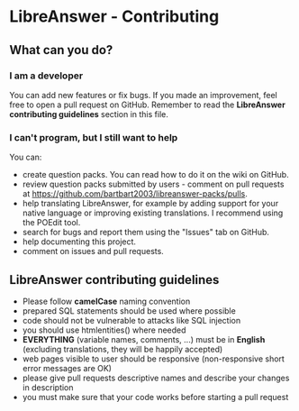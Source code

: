 # LibreAnswer - Contributing
## What can you do?
### I am a developer
You can add new features or fix bugs. If you made an improvement, feel free to open a pull request on GitHub.
Remember to read the **LibreAnswer contributing guidelines** section in this file.
### I can't program, but I still want to help
You can:
 - create question packs. You can read how to do it on the wiki on GitHub.
 - review question packs submitted by users - comment on pull requests at https://github.com/bartbart2003/libreanswer-packs/pulls.
 - help translating LibreAnswer, for example by adding support for your native language or improving existing translations. I recommend using the POEdit tool.
 - search for bugs and report them using the "Issues" tab on GitHub.
 - help documenting this project.
 - comment on issues and pull requests.
 
## LibreAnswer contributing guidelines
- Please follow **camelCase** naming convention
- prepared SQL statements should be used where possible
- code should not be vulnerable to attacks like SQL injection
- you should use htmlentities() where needed
- **EVERYTHING** (variable names, comments, ...) must be in **English** (excluding translations, they will be happily accepted)
- web pages visible to user should be responsive (non-responsive short error messages are OK)
- please give pull requests descriptive names and describe your changes in description
- you must make sure that your code works before starting a pull request
